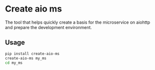 # Create aio ms

The tool that helps quickly create a basis for the microservice on aiohttp and prepare the development environment.

## Usage
```bash
pip install create-aio-ms
create-aio-ms my_ms
cd my_ms
```
